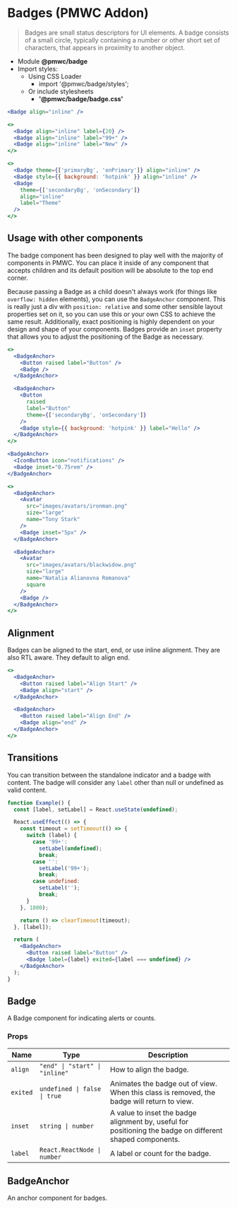 # Badges (PMWC Addon)

> Badges are small status descriptors for UI elements. A badge consists of a small circle, typically containing a number or other short set of characters, that appears in proximity to another object.

- Module **@pmwc/badge**
- Import styles:
  - Using CSS Loader
    - import '@pmwc/badge/styles';
  - Or include stylesheets
    - **'@pmwc/badge/badge.css'**


```jsx
<Badge align="inline" />
```

```jsx
<>
  <Badge align="inline" label={20} />
  <Badge align="inline" label="99+" />
  <Badge align="inline" label="New" />
</>
```

```jsx
<>
  <Badge theme={['primaryBg', 'onPrimary']} align="inline" />
  <Badge style={{ background: 'hotpink' }} align="inline" />
  <Badge
    theme={['secondaryBg', 'onSecondary']}
    align="inline"
    label="Theme"
  />
</>
```

## Usage with other components

The badge component has been designed to play well with the majority of components in PMWC. You can place it inside of any component that accepts children and its default position will be absolute to the top end corner.

Because passing a Badge as a child doesn't always work (for things like `overflow: hidden` elements), you can use the `BadgeAnchor` component. This is really just a div with `position: relative` and some other sensible layout properties set on it, so you can use this or your own CSS to achieve the same result. Additionally, exact positioning is highly dependent on your design and shape of your components. Badges provide an `inset` property that allows you to adjust the positioning of the Badge as necessary.

```jsx
<>
  <BadgeAnchor>
    <Button raised label="Button" />
    <Badge />
  </BadgeAnchor>

  <BadgeAnchor>
    <Button
      raised
      label="Button"
      theme={['secondaryBg', 'onSecondary']}
    />
    <Badge style={{ background: 'hotpink' }} label="Hello" />
  </BadgeAnchor>
</>
```

```jsx
<BadgeAnchor>
  <IconButton icon="notifications" />
  <Badge inset="0.75rem" />
</BadgeAnchor>
```

```jsx
<>
  <BadgeAnchor>
    <Avatar
      src="images/avatars/ironman.png"
      size="large"
      name="Tony Stark"
    />
    <Badge inset="5px" />
  </BadgeAnchor>

  <BadgeAnchor>
    <Avatar
      src="images/avatars/blackwidow.png"
      size="large"
      name="Natalia Alianovna Romanova"
      square
    />
    <Badge />
  </BadgeAnchor>
</>
```

## Alignment

Badges can be aligned to the start, end, or use inline alignment. They are also RTL aware. They default to align end.

```jsx
<>
  <BadgeAnchor>
    <Button raised label="Align Start" />
    <Badge align="start" />
  </BadgeAnchor>

  <BadgeAnchor>
    <Button raised label="Align End" />
    <Badge align="end" />
  </BadgeAnchor>
</>
```

## Transitions

You can transition between the standalone indicator and a badge with content. The badge will consider any `label` other than null or undefined as valid content.

```jsx
function Example() {
  const [label, setLabel] = React.useState(undefined);

  React.useEffect(() => {
    const timeout = setTimeout(() => {
      switch (label) {
        case '99+':
          setLabel(undefined);
          break;
        case '':
          setLabel('99+');
          break;
        case undefined:
          setLabel('');
          break;
      }
    }, 1800);

    return () => clearTimeout(timeout);
  }, [label]);

  return (
    <BadgeAnchor>
      <Button raised label="Button" />
      <Badge label={label} exited={label === undefined} />
    </BadgeAnchor>
  );
}
```

## Badge
A Badge component for indicating alerts or counts.

### Props

| Name | Type | Description |
|------|------|-------------|
| `align` | `"end" \| "start" \| "inline"` | How to align the badge. |
| `exited` | `undefined \| false \| true` | Animates the badge out of view. When this class is removed, the badge will return to view. |
| `inset` | `string \| number` | A value to inset the badge alignment by, useful for positioning the badge on different shaped components. |
| `label` | `React.ReactNode \| number` | A label or count for the badge. |


## BadgeAnchor
An anchor component for badges.
